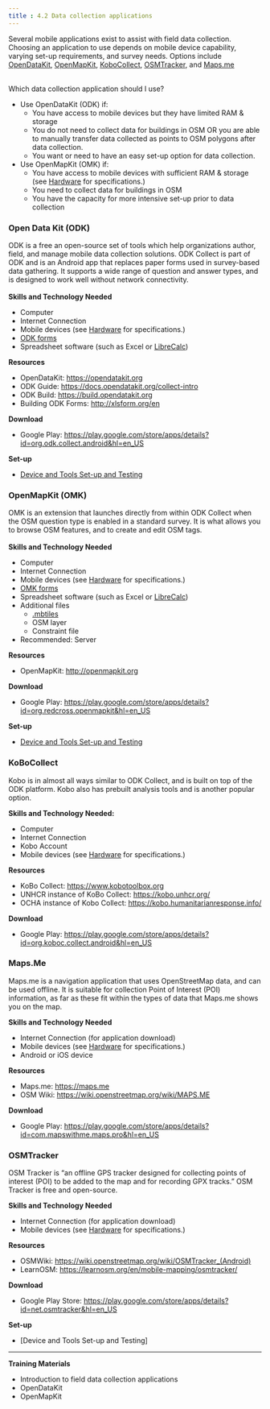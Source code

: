 ```yaml
---
title : 4.2 Data collection applications
---
```

Several mobile applications exist to assist with field data collection. Choosing an application to use depends on mobile device capability, varying set-up requirements, and survey needs. Options include [OpenDataKit](https://opendatakit.org/), [OpenMapKit](http://openmapkit.org/), [KoboCollect](https://www.kobotoolbox.org), [OSMTracker](https://play.google.com/store/apps/details?id=net.osmtracker&hl=en_US), and [Maps.me](https://maps.me/)<br><br>

Which data collection application should I use?

* Use OpenDataKit (ODK) if:
  * You have access to mobile devices but they have limited RAM & storage
  * You do not need to collect data for buildings in OSM OR you are able to manually transfer data collected as points to OSM polygons after data collection. 
  * You want or need to have an easy set-up option for data collection.
* Use OpenMapKit (OMK) if: 
  * You have access to mobile devices with sufficient RAM & storage (see [Hardware](https://github.com/hotosm/toolbox/wiki/1.5-Hardware) for specifications.) 
  * You need to collect data for buildings in OSM
  * You have the capacity for more intensive set-up prior to data collection


### Open Data Kit (ODK) 
ODK is a free an open-source set of tools which help organizations author, field, and manage mobile data collection solutions. ODK Collect is part of ODK and is an Android app that replaces paper forms used in survey-based data gathering. It supports a wide range of question and answer types, and is designed to work well without network connectivity. <br> <br>
**Skills and Technology Needed**

* Computer
* Internet Connection
* Mobile devices (see [Hardware](https://github.com/hotosm/toolbox/wiki/1.5-Hardware) for specifications.) 
* [ODK forms](https://github.com/hotosm/toolbox/wiki/4.3-Creating-forms-(ODK-OMK))
* Spreadsheet software (such as Excel or [LibreCalc](https://www.libreoffice.org/discover/calc/))

**Resources**

* OpenDataKit: https://opendatakit.org
* ODK Guide: https://docs.opendatakit.org/collect-intro
* ODK Build: https://build.opendatakit.org
* Building ODK Forms: http://xlsform.org/en

**Download**

* Google Play: https://play.google.com/store/apps/details?id=org.odk.collect.android&hl=en_US

**Set-up**

* [Device and Tools Set-up and Testing](https://github.com/hotosm/toolbox/wiki/1.5.1-Setting-up-phones-and-servers#open-data-kit-odk)

### OpenMapKit (OMK) 

OMK is an extension that launches directly from within ODK Collect when the OSM question type is enabled in a standard survey. It is what allows you to browse OSM features, and to create and edit OSM tags. <br><br>
**Skills and Technology Needed**

* Computer
* Internet Connection
* Mobile devices (see [Hardware](https://github.com/hotosm/toolbox/wiki/1.5-Hardware) for specifications.) 
* [OMK forms](https://github.com/hotosm/toolbox/wiki/4.3-Creating-forms-(ODK-OMK))
* Spreadsheet software (such as Excel or [LibreCalc](https://www.libreoffice.org/discover/calc/))
* Additional files
  * [.mbtiles](https://github.com/hotosm/toolbox/wiki/4.5-Creating-.mbtiles)
  * OSM layer
  * Constraint file
* Recommended: Server

**Resources**

* OpenMapKit: http://openmapkit.org

**Download**

* Google Play: https://play.google.com/store/apps/details?id=org.redcross.openmapkit&hl=en_US

**Set-up**

* [Device and Tools Set-up and Testing](https://github.com/hotosm/toolbox/wiki/1.5.1-Setting-up-phones-and-servers#open-map-kit-omk)

### KoBoCollect
Kobo is in almost all ways similar to ODK Collect, and is built on top of the ODK platform. Kobo also has prebuilt analysis tools and is another popular option. 

**Skills and Technology Needed:**

* Computer
* Internet Connection
* Kobo Account
* Mobile devices (see [Hardware](https://github.com/hotosm/toolbox/wiki/1.5-Hardware) for specifications.) 

**Resources**

* KoBo Collect: https://www.kobotoolbox.org
* UNHCR instance of KoBo Collect: https://kobo.unhcr.org/
* OCHA instance of Kobo Collect: https://kobo.humanitarianresponse.info/

**Download**

* Google Play: https://play.google.com/store/apps/details?id=org.koboc.collect.android&hl=en_US

### Maps.Me
Maps.me is a navigation application that uses OpenStreetMap data, and can be used offline. It is suitable for collection Point of Interest (POI) information, as far as these fit within the types of data that Maps.me shows you on the map.

**Skills and Technology Needed**

* Internet Connection (for application download)
* Mobile devices (see [Hardware](https://github.com/hotosm/toolbox/wiki/1.5-Hardware) for specifications.) 
* Android or iOS device

**Resources**

* Maps.me: https://maps.me
* OSM Wiki: https://wiki.openstreetmap.org/wiki/MAPS.ME

**Download**

* Google Play: https://play.google.com/store/apps/details?id=com.mapswithme.maps.pro&hl=en_US

### OSMTracker
OSM Tracker is “an offline GPS tracker designed for collecting points of interest (POI) to be added to the map and for recording GPX tracks.” OSM Tracker is free and open-source.

**Skills and Technology Needed**

* Internet Connection (for application download)
* Mobile devices (see [Hardware](https://github.com/hotosm/toolbox/wiki/1.5-Hardware) for specifications.) 

**Resources**

* OSMWiki: https://wiki.openstreetmap.org/wiki/OSMTracker_(Android)
* LearnOSM: https://learnosm.org/en/mobile-mapping/osmtracker/

**Download**

* Google Play Store: https://play.google.com/store/apps/details?id=net.osmtracker&hl=en_US

**Set-up**

* [Device and Tools Set-up and Testing]

***

**Training Materials**

* Introduction to field data collection applications
* OpenDataKit
* OpenMapKit
